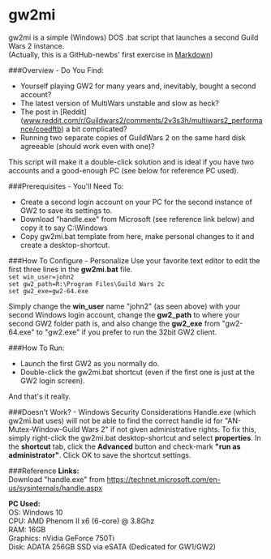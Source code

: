 # gw2mi
gw2mi is a simple (Windows) DOS .bat script that launches a second Guild Wars 2 instance.  
(Actually, this is a GitHub-newbs' first exercise in [Markdown](http://commonmark.org/help/))

###Overview - Do You Find:
* Yourself playing GW2 for many years and, inevitably, bought a second account?
* The latest version of MultiWars unstable and slow as heck?
* The post in [Reddit] (www.reddit.com/r/Guildwars2/comments/2v3s3h/multiwars2_performance/coedftb) a bit complicated?
* Running two separate copies of GuildWars 2 on the same hard disk agreeable (should work even with one)?

This script will make it a double-click solution and is ideal if you have two accounts and a good-enough PC (see below for reference PC used).

###Prerequisites - You'll Need To:
* Create a second login account on your PC for the second instance of GW2 to save its settings to.
* Download "handle.exe" from Microsoft (see reference link below) and copy it to say C:\Windows
* Copy gw2mi.bat template from here, make personal changes to it and create a desktop-shortcut.

###How To Configure - Personalize
Use your favorite text editor to edit the first three lines in the **gw2mi.bat** file.  
    `set win_user=john2`  
    `set gw2_path=R:\Program Files\Guild Wars 2c`  
    `set gw2_exe=gw2-64.exe`  
    
Simply change the **win_user** name "john2" (as seen above) with your second Windows login account, change the **gw2_path** to where your second GW2 folder path is, and also change the **gw2_exe** from "gw2-64.exe" to "gw2.exe" if you prefer to run the 32bit GW2 client.  

###How To Run:
* Launch the first GW2 as you normally do.
* Double-click the gw2mi.bat shortcut (even if the first one is just at the GW2 login screen).

And that's it really.

###Doesn't Work? - Windows Security Considerations
Handle.exe (which gw2mi.bat uses) will not be able to find the correct handle id for "AN-Mutex-Window-Guild Wars 2" if not given administrative rights. To fix this, simply right-click the gw2mi.bat desktop-shortcut and select **properties**. In the **shortcut** tab, click the **Advanced** button and check-mark **"run as administrator"**. Click OK to save the shortcut settings.

###Reference
**Links:**  
Download "handle.exe" from https://technet.microsoft.com/en-us/sysinternals/handle.aspx

**PC Used:**  
OS: Windows 10  
CPU: AMD Phenom II x6 (6-core) @ 3.8Ghz  
RAM: 16GB  
Graphics: nVidia GeForce 750Ti  
Disk: ADATA 256GB SSD via eSATA (Dedicated for GW1/GW2)
